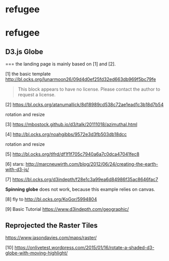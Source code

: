 # refugee

# refugee

## D3.js Globe

===
the landing page is mainly based on [1] and [2].

[1] the basic template http://bl.ocks.org/lunarmoon26/09d4d0ef25fd32ed663db969f5bc79fe

> This block appears to have no license. Please contact the author to request a license.

[2] https://bl.ocks.org/atanumallick/8d18989cd538c72ae1ead1c3b18d7b54

rotation and resize

[3] https://mbostock.github.io/d3/talk/20111018/azimuthal.html

[4] http://bl.ocks.org/noahgibbs/9572e3d3fb503db18dcc

rotation and resize



[5] http://bl.ocks.org/tlfrd/df1f1f705c7940a6a7c0dca47041fec8

[6] stars: http://marcneuwirth.com/blog/2012/06/24/creating-the-earth-with-d3-js/


[7] https://bl.ocks.org/d3indepth/f28e1c3a99ea6d84986f35ac8646fac7

**Spinning globe** does not work, because this example relies on canvas.

[8] fly to http://bl.ocks.org/KoGor/5994804

[9] Basic Tutorial https://www.d3indepth.com/geographic/

## Reprojected the Raster Tiles

https://www.jasondavies.com/maps/raster/

[10] https://onlivetest.wordpress.com/2015/01/16/rotate-a-shaded-d3-globe-with-moving-highlight/

